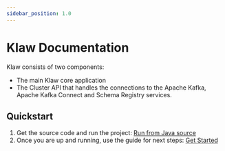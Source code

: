```yaml
---
sidebar_position: 1.0
---
```


# Klaw Documentation

Klaw consists of two components:

-   The main Klaw core application
-   The Cluster API that handles the connections to the Apache Kafka,
    Apache Kafka Connect and Schema Registry services.

## Quickstart

1.  Get the source code and run the project:
    [Run from Java source](HowTo/installation/run-source)
2.  Once you are up and running, use the guide for next steps:
    [Get Started](getstarted)
